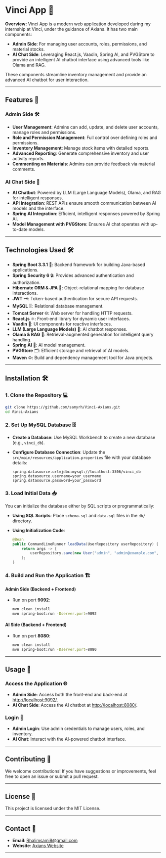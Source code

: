 
# **Vinci App 🚀**

**Overview:**
Vinci App is a modern web application developed during my internship at Vinci, under the guidance of Axians. It has two main components:

- **Admin Side**: For managing user accounts, roles, permissions, and material stocks.
- **AI Chat Side**: Leveraging React.js, Vaadin, Spring AI, and PVGStore to provide an intelligent AI chatbot interface using advanced tools like Olama and RAG.

These components streamline inventory management and provide an advanced AI chatbot for user interaction.

---

## **Features 🎨**

### **Admin Side 🛠️**
- **User Management**: Admins can add, update, and delete user accounts, manage roles and permissions.
- **Role and Permission Management**: Full control over defining roles and permissions.
- **Inventory Management**: Manage stock items with detailed reports.
- **Advanced Reporting**: Generate comprehensive inventory and user activity reports.
- **Commenting on Materials**: Admins can provide feedback via material comments.

### **AI Chat Side 🤖**
- **AI Chatbot**: Powered by LLM (Large Language Models), Olama, and RAG for intelligent responses.
- **API Integration**: REST APIs ensure smooth communication between AI models and the interface.
- **Spring AI Integration**: Efficient, intelligent responses powered by Spring AI.
- **Model Management with PVGStore**: Ensures AI chat operates with up-to-date models.

---

## **Technologies Used 🛠️**

- **Spring Boot 3.3.1** 🌟: Backend framework for building Java-based applications.
- **Spring Security 6** 🔒: Provides advanced authentication and authorization.
- **Hibernate ORM & JPA** 💾: Object-relational mapping for database interactions.
- **JWT** 🗝️: Token-based authentication for secure API requests.
- **MySQL** 🗄️: Relational database management.
- **Tomcat Server** 🌐: Web server for handling HTTP requests.
- **React.js** ⚛️: Front-end library for dynamic user interfaces.
- **Vaadin** 🧩: UI components for reactive interfaces.
- **LLM (Large Language Models)** 🤖: AI chatbot responses.
- **Olama & RAG** 🔗: Retrieval-augmented generation for intelligent query handling.
- **Spring AI** 🧠: AI model management.
- **PVGStore** 🗂️: Efficient storage and retrieval of AI models.
- **Maven** ⚙️: Build and dependency management tool for Java projects.

---

## **Installation 🛠️**

### **1. Clone the Repository 💻**
```bash
git clone https://github.com/samyrh/Vinci-Axians.git
cd Vinci-Axians
```

### **2. Set Up MySQL Database 🗄️**
- **Create a Database**:
  Use MySQL Workbench to create a new database (e.g., `vinci_db`).
  
- **Configure Database Connection**:
  Update the `src/main/resources/application.properties` file with your database details:
  ```properties
  spring.datasource.url=jdbc:mysql://localhost:3306/vinci_db
  spring.datasource.username=your_username
  spring.datasource.password=your_password
  ```

### **3. Load Initial Data 📥**
You can initialize the database either by SQL scripts or programmatically:

- **Using SQL Scripts**:
  Place `schema.sql` and `data.sql` files in the `db/` directory.
  
- **Using Initialization Code**:
  ```java
  @Bean
  public CommandLineRunner loadData(UserRepository userRepository) {
      return args -> {
          userRepository.save(new User("admin", "admin@example.com", "password"));
      };
  }
  ```

### **4. Build and Run the Application 🏗️**

#### **Admin Side (Backend + Frontend)**
- Run on port **9092**:
  ```bash
  mvn clean install
  mvn spring-boot:run -Dserver.port=9092
  ```

#### **AI Side (Backend + Frontend)**
- Run on port **8080**:
  ```bash
  mvn clean install
  mvn spring-boot:run -Dserver.port=8080
  ```

---

## **Usage 🚀**

### **Access the Application 🌐**

- **Admin Side**: Access both the front-end and back-end at [http://localhost:9092/](http://localhost:9092/).
- **AI Chat Side**: Access the AI chatbot at [http://localhost:8080/](http://localhost:8080/).

### **Login 🔑**
- **Admin Login**: Use admin credentials to manage users, roles, and inventory.
- **AI Chat**: Interact with the AI-powered chatbot interface.

---

## **Contributing 🤝**
We welcome contributions! If you have suggestions or improvements, feel free to open an issue or submit a pull request.

---

## **License 📜**
This project is licensed under the MIT License.

---

## **Contact 📧**
- **Email**: Rhalimsami8@gmail.com
- **Website**: [Axians Website](https://axians.com)

---

